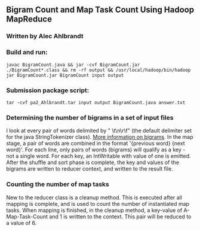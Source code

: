 ## Bigram Count and Map Task Count Using Hadoop MapReduce

### Written by Alec Ahlbrandt

### Build and run:

```javac BigramCount.java && jar -cvf BigramCount.jar ./BigramCount*.class && rm -rf output && /usr/local/hadoop/bin/hadoop jar BigramCount.jar BigramCount input output```

### Submission package script:
```tar -cvf pa2_Ahlbrandt.tar input output BigramCount.java answer.txt```

### Determining the number of bigrams in a set of input files
I look at every pair of words delimited by " \t\n\r\f" (the default delimiter set for the java StringTokenizer class). [More information on bigrams](https://en.wikipedia.org/wiki/Bigram). In the map stage, a pair of words are combined in the format '{previous word} {next word}'. For each line, only pairs of words (bigrams) will qualify as a key - not a single word. For each key, an IntWritable with value of one is emitted. After the shuffle and sort phase is complete, the key and values of the bigrams are written to reducer context, and written to the result file.

### Counting the number of map tasks
New to the reducer class is a cleanup method. This is executed after all mapping is complete, and is used to count the number of instantiated map tasks. When mapping is finished, in the cleanup method, a key-value of A-Map-Task-Count and 1 is written to the context. This pair will be reduced to a value of 6.